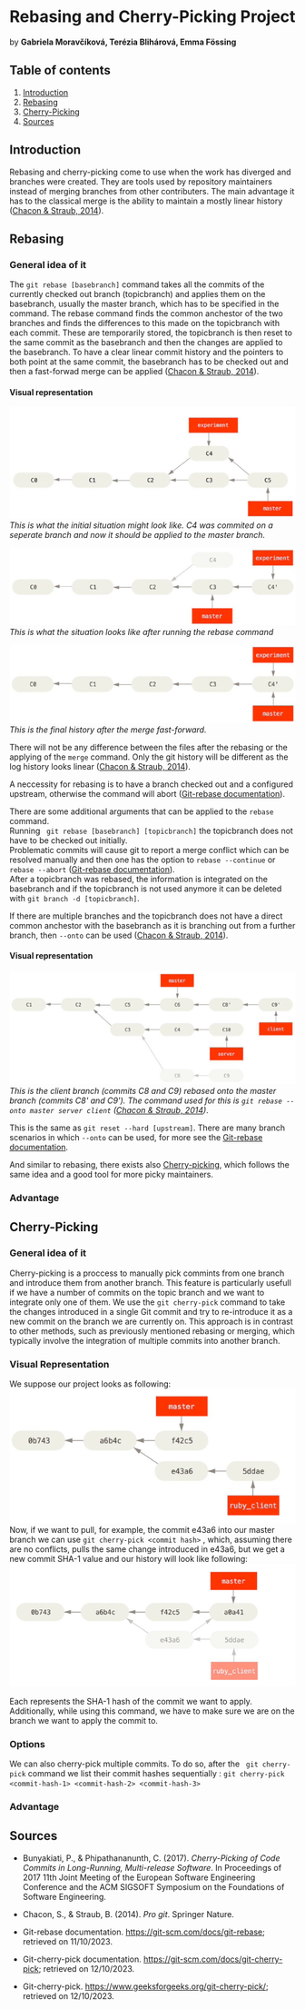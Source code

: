 # Rebasing and Cherry-Picking Project
by **Gabriela Moravčíková, Terézia Blihárová, Emma Fössing**

## Table of contents 
1. [Introduction](#introduction)
2. [Rebasing](#rebasing)   
3. [Cherry-Picking](#cherry-picking)
4. [Sources](#sources)


## Introduction
Rebasing and cherry-picking come to use when the work has diverged and branches were created. They are tools used by repository maintainers instead of merging branches from other contributers. The main advantage it has to the classical merge is the ability to maintain a mostly linear history ([Chacon & Straub, 2014](#pro-git-book)).

## Rebasing
### General idea of it
The ```git rebase [basebranch]``` command takes all the commits of the currently checked out branch (topicbranch) and applies them on the basebranch, usually the master branch, which has to be specified in the command.
The rebase command finds the common anchestor of the two branches and finds the differences to this made on the topicbranch with each commit. These are temporarily stored, the topicbranch is then reset to the same commit as the basebranch and then the changes are applied to the basebranch. To have a clear linear commit history and the pointers to both point at the same commit, the basebranch has to be checked out and then a fast-forwad merge can be applied ([Chacon & Straub, 2014](#pro-git-book)).

#### Visual representation
![.](./pictures/diverged_work_history.png)<br>
*This is what the initial situation might look like. C4 was commited on a seperate branch and now it should be applied to the master branch.* <br>

![.](./pictures/basic_rebase.png)<br>
*This is what the situation looks like after running the rebase command* <br>

![.](./pictures/basic_rebase_after_merge_ff.png) <br>
*This is the final history after the merge fast-forward.* <br>

There will not be any difference between the files after the rebasing or the applying of the ```merge``` command. Only the git history will be different as the log history looks linear ([Chacon & Straub, 2014](#pro-git-book)). 

A neccessity for rebasing is to have a branch checked out and a configured upstream, otherwise the command will abort ([Git-rebase documentation](#git-scm)).


There are some additional arguments that can be applied to the ```rebase``` command. <br>
Running ``` git rebase [basebranch] [topicbranch]``` the topicbranch does not have to be checked out initially. <br>
Problematic commits will cause git to report a merge conflict which can be resolved manually and then one has the option to ```rebase --continue``` or ```rebase --abort``` ([Git-rebase documentation](#git-scm)). <br>
After a topicbranch was rebased, the information is integrated on the basebranch and if the topicbranch is not used anymore it can be deleted with ```git branch -d [topicbranch]```.

If there are multiple branches and the topicbranch does not have a direct common anchestor with the basebranch as it is branching out from a further branch, then ```--onto``` can be used ([Chacon & Straub, 2014](#pro-git-book)).
#### Visual representation
![.](./pictures/rebasing_topic_off_another_topic.png)<br>
*This is the client branch (commits C8 and C9) rebased onto the master branch (commits C8' and C9'). The command used for this is  ```git rebase --onto master server client``` ([Chacon & Straub, 2014](#pro-git-book))*. <br>

This is the same as ```git reset --hard [upstream]```. There are many branch scenarios in which ```--onto``` can be used, for more see the [Git-rebase documentation](#git-scm).

And similar to rebasing, there exists also [Cherry-picking](#cherry-picking), which follows the same idea and a good tool for more picky maintainers.

### Advantage

## Cherry-Picking
### General idea of it
Cherry-picking is a proccess to manually pick commints from one branch and introduce them from another branch. This feature is particularly usefull if we have a number of commits on the topic branch and we want to integrate only one of them.  We use the ```git cherry-pick``` command to take the changes introduced in a single Git commit and try to re-introduce it as a new commit on the branch we are currently on. This approach is in contrast to other methods, such as previously mentioned rebasing or merging, which typically involve the integration of multiple commits into another branch.
### Visual Representation 
We suppose our project looks as following: 
![History before cherry pick](./pictures/cherry.png)<br>
Now, if we want to pull, for example, the commit e43a6 into our master branch we can use ``` git cherry-pick <commit hash> ``` , which, assuming there are no conflicts, pulls the same change introduced in e43a6, but we get a new commit SHA-1 value and our history will look like following:
![History after cherry-picking a commit on a topic branch](./pictures/after_cherry.png)<br>

Each <commit-hash> represents the SHA-1 hash of the commit we want to apply. Additionally, while using this command, we have to make sure we are on the branch we want to apply the commit to. 

### Options 
We can also cherry-pick multiple commits. To do so, after the ``` git cherry-pick``` command we list their commit hashes sequentially : ``` git cherry-pick <commit-hash-1> <commit-hash-2> <commit-hash-3> ```
 

### Advantage


## Sources
- <a id="cherry picking of code commits"></a>Bunyakiati, P., & Phipathananunth, C. (2017). *Cherry-Picking of Code Commits in Long-Running, Multi-release Software*. In Proceedings of 2017 11th Joint Meeting of the European Software Engineering Conference and the ACM SIGSOFT Symposium on the Foundations of Software Engineering. 

- <a id="pro-git-book"></a> Chacon, S., & Straub, B. (2014). *Pro git*. Springer Nature.

- <a id="git-scm"></a> Git-rebase documentation. https://git-scm.com/docs/git-rebase; retrieved on 11/10/2023.

- <a id="git-scm2"></a> Git-cherry-pick documentation. https://git-scm.com/docs/git-cherry-pick; retrieved on 12/10/2023.

- <a id="geeks"></a> Git-cherry-pick. https://www.geeksforgeeks.org/git-cherry-pick/; retrieved on 12/10/2023.


